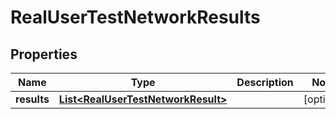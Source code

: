 

# RealUserTestNetworkResults


## Properties

| Name | Type | Description | Notes |
|------------ | ------------- | ------------- | -------------|
|**results** | [**List&lt;RealUserTestNetworkResult&gt;**](RealUserTestNetworkResult.md) |  |  [optional] |



